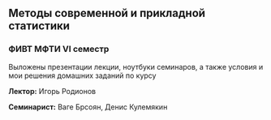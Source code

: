 ## Методы современной и прикладной статистики
### ФИВТ МФТИ VI семестр

Выложены презентации лекции, ноутбуки семинаров, а также условия и мои решения домашних заданий по курсу


**Лектор:** Игорь Родионов

**Семинарист:** Ваге Брсоян, Денис Кулемякин
